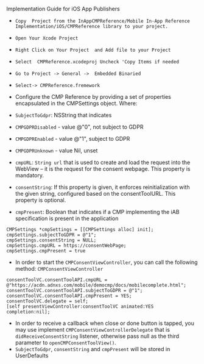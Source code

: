 Implementation Guide for iOS App Publishers


* `Copy  Project from the InAppCMPReference/Mobile In-App Reference Implementation/iOS/CMPReference library to your project.`
* `Open Your Xcode Project`
* `Right Click on Your Project  and Add file to your Project`
* `Select  CMPReference.xcodeproj Uncheck 'Copy Items if needed`
* `Go to Project -> General ->  Embedded Binaried`
* `Select-> CMPReference.fremework`

* Configure the CMP Reference by providing a set of properties encapsulated in the CMPSettings object. Where:

* `SubjectToGdpr`: NSString that indicates
* `CMPGDPRDisabled` - value @"0", not subject to GDPR
* `CMPGDPREnabled` - value @"1", subject to GDPR
* `CMPGDPRUnknown` - value Nil, unset
* `cmpURL`: `String url` that is used to create and load the request into the WebView – it is the request for the consent webpage. This property is mandatory.
* `consentString`: If this property is given, it enforces reinitialization with the given string, configured based on the consentToolURL. This property is optional.
* `cmpPresent`:  Boolean that indicates if a CMP implementing the iAB specification is present in the application


```
CMPSettings *cmpSettings = [[CMPSettings alloc] init];
cmpSettings.subjectToGDPR = @"1";
cmpSettings.consentString = NULL;
cmpSettings.cmpURL = https://consentWebPage;
cmpSettings.cmpPresent = true
```

* In order to start the `CMPConsentViewController`, you can call the following method: `CMPConsentViewController`
```*consentToolVC = [[CMPConsentViewController alloc] init];
consentToolVC.consentToolAPI.cmpURL = @"https://acdn.adnxs.com/mobile/democmp/docs/mobilecomplete.html";
consentToolVC.consentToolAPI.subjectToGDPR = @"1";
consentToolVC.consentToolAPI.cmpPresent = YES;
consentToolVC.delegate = self;
[self presentViewController:consentToolVC animated:YES completion:nil];
```

* In order to receive a callback when close or done button is tapped, you may use implement `CMPConsentViewControllerDelegate` that is `didReceiveConsentString` listener, otherwise pass null as the third parameter to `openCMPConsentToolView()`.
* `SubjectToGdpr`, `consentString` and `cmpPresent` will be stored in UserDefaults
